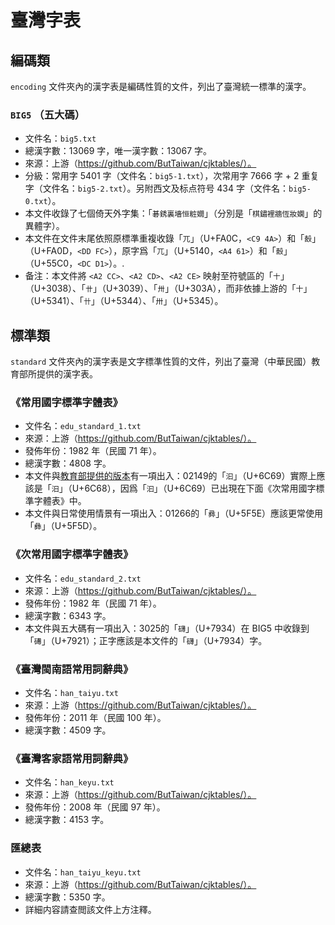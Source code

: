 # 臺灣字表

## 編碼類

`encoding` 文件夾內的漢字表是編碼性質的文件，列出了臺灣統一標準的漢字。

### `BIG5` （五大碼）

* 文件名：`big5.txt`
* 總漢字數：13069 字，唯一漢字數：13067 字。
* 來源：上游（https://github.com/ButTaiwan/cjktables/）。
* 分級：常用字 5401 字（文件名：`big5-1.txt`），次常用字 7666 字 + 2 重复字（文件名：`big5-2.txt`）。另附西文及标点符号 434 字（文件名：`big5-0.txt`）。
* 本文件收錄了七個倚天外字集：「`碁銹裏墻恒粧嫺`」（分別是「`棋鏽裡牆恆妝嫻`」的異體字）。
* 本文件在文件末尾依照原標準重複收錄「`兀`」（U+FA0C，`<C9 4A>`）和「`嗀`」（U+FA0D，`<DD FC>`），原字爲「`兀`」（U+5140，`<A4 61>`）和「`嗀`」（U+55C0，`<DC D1>`）。.
* 备注：本文件將 `<A2 CC>`、`<A2 CD>`、`<A2 CE>` 映射至符號區的「`〸`」（U+3038）、「`〹`」（U+3039）、「`〺`」（U+303A），而非依據上游的「`十`」（U+5341）、「`卄`」（U+5344）、「`卅`」（U+5345）。

## 標準類

`standard` 文件夾內的漢字表是文字標準性質的文件，列出了臺灣（中華民國）教育部所提供的漢字表。

### 《常用國字標準字體表》

* 文件名：`edu_standard_1.txt`
* 來源：上游（https://github.com/ButTaiwan/cjktables/）。
* 發佈年份：1982 年（民國 71 年）。
* 總漢字數：4808 字。
* 本文件與[教育部提供的版本](https://zh.wikisource.org/wiki/%E5%B8%B8%E7%94%A8%E5%9C%8B%E5%AD%97%E6%A8%99%E6%BA%96%E5%AD%97%E9%AB%94%E8%A1%A8)有一項出入：02149的「`汩`」（U+6C69）實際上應該是「`汨`」（U+6C68），因爲「`汩`」（U+6C69）已出現在下面《次常用國字標準字體表》中。
* 本文件與日常使用情景有一項出入：01266的「`彞`」（U+5F5E）應該更常使用「`彝`」（U+5F5D）。

### 《次常用國字標準字體表》

* 文件名：`edu_standard_2.txt`
* 來源：上游（https://github.com/ButTaiwan/cjktables/）。
* 發佈年份：1982 年（民國 71 年）。
* 總漢字數：6343 字。
* 本文件與五大碼有一項出入：3025的「`礴`」（U+7934）在 BIG5 中收錄到「`礡`」（U+7921）；正字應該是本文件的「`礴`」（U+7934）字。

### 《臺灣閩南語常用詞辭典》

* 文件名：`han_taiyu.txt`
* 來源：上游（https://github.com/ButTaiwan/cjktables/）。
* 發佈年份：2011 年（民國 100 年）。
* 總漢字數：4509 字。

### 《臺灣客家語常用詞辭典》

* 文件名：`han_keyu.txt`
* 來源：上游（https://github.com/ButTaiwan/cjktables/）。
* 發佈年份：2008 年（民國 97 年）。
* 總漢字數：4153 字。

### 匯總表

* 文件名：`han_taiyu_keyu.txt`
* 來源：上游（https://github.com/ButTaiwan/cjktables/）。
* 總漢字數：5350 字。
* 詳細内容請查閲該文件上方注釋。